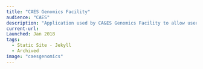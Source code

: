 ```yaml
---
title: "CAES Genomics Facility"
audience: "CAES"
description: "Application used by CA&ES Genomics Facility to allow users to enter, track and retrieve orders."
current-url:
Launched: Jan 2018
tags:
  - Static Site - Jekyll
  - Archived
image: "caesgenomics"
---
```

